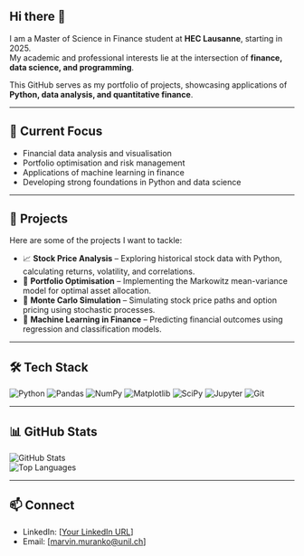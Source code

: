 ## Hi there 👋

I am a Master of Science in Finance student at **HEC Lausanne**, starting in 2025.  
My academic and professional interests lie at the intersection of **finance, data science, and programming**.  

This GitHub serves as my portfolio of projects, showcasing applications of **Python, data analysis, and quantitative finance**.

---

## 🔎 Current Focus
- Financial data analysis and visualisation  
- Portfolio optimisation and risk management  
- Applications of machine learning in finance  
- Developing strong foundations in Python and data science  

---

## 📂 Projects
Here are some of the projects I want to tackle:

- 📈 **Stock Price Analysis** – Exploring historical stock data with Python, calculating returns, volatility, and correlations.  
- 💼 **Portfolio Optimisation** – Implementing the Markowitz mean-variance model for optimal asset allocation.  
- 🎲 **Monte Carlo Simulation** – Simulating stock price paths and option pricing using stochastic processes.  
- 🤖 **Machine Learning in Finance** – Predicting financial outcomes using regression and classification models.  

---

## 🛠️ Tech Stack
![Python](https://img.shields.io/badge/Python-3776AB?style=flat&logo=python&logoColor=white)
![Pandas](https://img.shields.io/badge/Pandas-150458?style=flat&logo=pandas&logoColor=white)
![NumPy](https://img.shields.io/badge/Numpy-013243?style=flat&logo=numpy&logoColor=white)
![Matplotlib](https://img.shields.io/badge/Matplotlib-11557c?style=flat)
![SciPy](https://img.shields.io/badge/SciPy-8CAAE6?style=flat&logo=scipy&logoColor=white)
![Jupyter](https://img.shields.io/badge/Jupyter-F37626?style=flat&logo=jupyter&logoColor=white)
![Git](https://img.shields.io/badge/Git-F05032?style=flat&logo=git&logoColor=white)

---

## 📊 GitHub Stats
![GitHub Stats](https://github-readme-stats.vercel.app/api?username=mmuranko&show_icons=true&theme=default)  
![Top Languages](https://github-readme-stats.vercel.app/api/top-langs/?username=mmuranko&layout=compact&theme=default)

---

## 📫 Connect
- LinkedIn: [[Your LinkedIn URL](https://www.linkedin.com/in/mmuranko/)]  
- Email: [marvin.muranko@unil.ch]  
